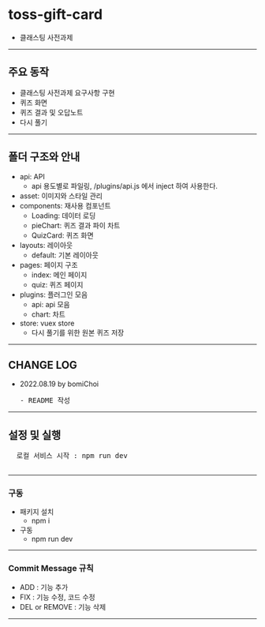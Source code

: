 # toss-gift-card
* 클래스팅 사전과제
***

## 주요 동작
* 클래스팅 사전과제 요구사항 구현
* 퀴즈 화면
* 퀴즈 결과 및 오답노트
* 다시 풀기
***

## 폴더 구조와 안내
* api: API
    - api 용도별로 파일링, /plugins/api.js 에서 inject 하여 사용한다.
* asset: 이미지와 스타일 관리
* components: 재사용 컴포넌트
    - Loading: 데이터 로딩 
    - pieChart: 퀴즈 결과 파이 차트
    - QuizCard: 퀴즈 화면
* layouts: 레이아웃
    - default: 기본 레이아웃
* pages: 페이지 구조
    - index: 메인 페이지
    - quiz: 퀴즈 페이지
* plugins: 플러그인 모음
    - api: api 모음
    - chart: 차트
* store: vuex store
    - 다시 풀기를 위한 원본 퀴즈 저장
***

## CHANGE LOG
* 2022.08.19 by bomiChoi
  <pre>
  - README 작성
  </pre>
***

## 설정 및 실행
  <pre>
  로컬 서비스 시작 : npm run dev
  </pre>
***

### 구동
* 패키지 설치
  - npm i 
* 구동
  - npm run dev 
***

### Commit Message 규칙
* ADD : 기능 추가
* FIX : 기능 수정, 코드 수정
* DEL or REMOVE : 기능 삭제
***
